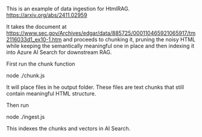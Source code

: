 This is an example of data ingestion for HtmlRAG.
https://arxiv.org/abs/2411.02959


It takes the document at https://www.sec.gov/Archives/edgar/data/885725/000110465921065917/tm2116033d1_ex10-1.htm and proceeds to chunking it, pruning the noisy HTML while keeping the semantically meaningful one in place and then indexing it into Azure AI Search for downstream RAG.

First run the chunk function

node ./chunk.js

It will place files in he output folder. These files are text chunks that still contain meaningful HTML structure.

Then run

node ./ingest.js

This indexes the chunks and vectors in AI Search.
